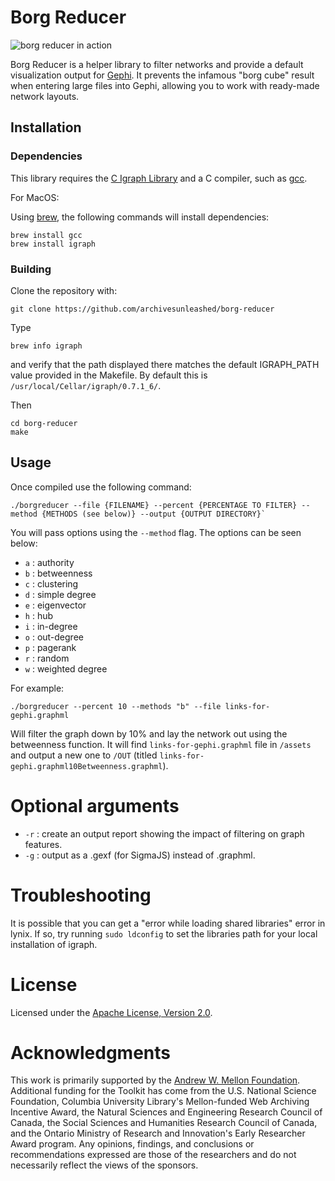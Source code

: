 # Borg Reducer

![borg reducer in action](https://user-images.githubusercontent.com/3834704/35356808-87152cf0-011f-11e8-9264-9c411ca16b3e.png)

Borg Reducer is a helper library to filter networks and provide a default
visualization output for [Gephi](https://gephi.org/). It prevents the infamous "borg cube" result
when entering large files into Gephi, allowing you to work with ready-made
network layouts.

## Installation

### Dependencies

This library requires the [C Igraph Library](http://igraph.org/c/) and
a C compiler, such as [gcc](https://gcc.gnu.org/).

For MacOS:

Using [brew](https://brew.sh/), the following commands will install dependencies:

```
brew install gcc
brew install igraph
```

### Building

Clone the repository with:

```
git clone https://github.com/archivesunleashed/borg-reducer
```

Type

```
brew info igraph
```

and verify that the path displayed there matches the default IGRAPH_PATH value provided in the Makefile. By default this is `/usr/local/Cellar/igraph/0.7.1_6/`.

Then

```
cd borg-reducer
make
```

## Usage

Once compiled use the following command:

```
./borgreducer --file {FILENAME} --percent {PERCENTAGE TO FILTER} --method {METHODS (see below)} --output {OUTPUT DIRECTORY}`
```

You will pass options using the `--method` flag. The options can be seen below:

* `a` : authority
* `b` : betweenness
* `c` : clustering
* `d` : simple degree
* `e` : eigenvector
* `h` : hub
* `i` : in-degree
* `o` : out-degree
* `p` : pagerank
* `r` : random
* `w` : weighted degree

For example:

```
./borgreducer --percent 10 --methods "b" --file links-for-gephi.graphml
```

Will filter the graph down by 10% and lay the network out using the betweenness function. It will find `links-for-gephi.graphml` file in `/assets` and output a new one to `/OUT` (titled `links-for-gephi.graphml10Betweenness.graphml`).

# Optional arguments

* `-r` : create an output report showing the impact of filtering on graph features.
* `-g` : output as a .gexf (for SigmaJS) instead of .graphml.

# Troubleshooting

It is possible that you can get a "error while loading shared libraries" error in lynix.  If so, try running `sudo ldconfig` to set the libraries path for your local installation of igraph.

# License

Licensed under the [Apache License, Version 2.0](http://www.apache.org/licenses/LICENSE-2.0).

# Acknowledgments

This work is primarily supported by the [Andrew W. Mellon Foundation](https://uwaterloo.ca/arts/news/multidisciplinary-project-will-help-historians-unlock). Additional funding for the Toolkit has come from the U.S. National Science Foundation, Columbia University Library's Mellon-funded Web Archiving Incentive Award, the Natural Sciences and Engineering Research Council of Canada, the Social Sciences and Humanities Research Council of Canada, and the Ontario Ministry of Research and Innovation's Early Researcher Award program. Any opinions, findings, and conclusions or recommendations expressed are those of the researchers and do not necessarily reflect the views of the sponsors.
